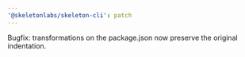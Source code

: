 ```yaml
---
'@skeletonlabs/skeleton-cli': patch
---
```


Bugfix: transformations on the package.json now preserve the original indentation.
